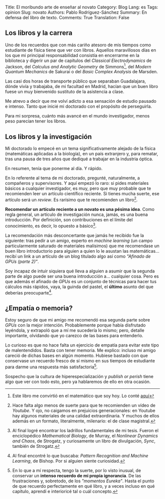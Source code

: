 Title: El moribundo arte de enseñar al novato
Category: Blog
Lang: es
Tags: opinion
Slug: novato
Authors: Pablo Rodríguez-Sánchez
Summary: En defensa del libro de texto.
Comments: True
Translation: False

## Los libros y la carrera
Uno de los recuerdos que con más cariño atesoro de mis tiempos como estudiante de física tiene que ver con libros. Aquellos maravillosos días en los que mi principal responsabilidad consistía en encerrarme en la biblioteca y digerir un par de capítulos del *Classical Electrodynamics* de Jackson, del *Calculus and Analytic Geometry* de Simmons[^1], del *Modern Quantum Mechanics* de Sakurai o del *Basic Complex Analysis* de Marsden.

Las casi dos horas de transporte público que separaban Guadalajara, dónde vivía y trabajaba, de mi facultad en Madrid, hacían que un buen libro fuese un muy bienvenido sustituto de la asistencia a clase.

Me atrevo a decir que me volví adicto a esa sensación de estudio pausado e intenso. Tanto que inicié mi doctorado con el propósito de perseguirla.

Para mi sorpresa, cuánto más avancé en el mundo investigador, menos peso parecían tener los libros.
## Los libros y la investigación
Mi doctorado lo empecé en un tema significativamente alejado de la física (matemáticas aplicadas a la biología), en un país extranjero y, para rematar, tras una pausa de tres años que dediqué a trabajar en la industria óptica.

En resumen, tenía que ponerme al día. Y rápido.

En lo referente al tema de mi doctorado, pregunté, naturalmente, a compañeros y supervisores. Y aquí empezó lo raro: si pides materiales básicos a cualquier investigador, es muy, pero que muy probable que te recomienden leer un artículo científico reciente. Si tienes mucha suerte, ese artículo será un *review*. Es rarísimo que te recomienden un libro[^2].

**Recomendar un artículo reciente a un novato es una pésima idea**. Como regla general, un artículo de investigación nunca, jamás, es una buena introducción. Por definición, son contribuciones en el límite del conocimiento, es decir, lo opuesto a básico[^3].

La recomendación más desconcertante que jamás he recibido fue la siguiente: tras pedir a un amigo, experto en *machine learning* (un campo particularmente saturado de materiales malísimos) que me recomendase un buen libro introductorio para alguien a quien lo le asustan las matemáticas... recibí un link a un artículo de un blog titulado algo así como *"Afinado de GPUs (parte 2)"*.

Soy incapaz de intuir siquiera qué lleva a alguien a asumir que la segunda parte de algo puede ser una buena introducción a... cualquier cosa. Pero es que además el afinado de *GPUs* es un conjunto de técnicas para hacer tus cálculos más rápidos, vaya, la guinda del pastel, el **último** asunto del que deberías preocuparte[^4].
## ¿Empatía o memoria?
Estoy seguro de que mi amigo me recomendó esa segunda parte sobre *GPUs* con la mejor intención. Probablemente porque había disfrutado leyéndola, y extrapoló que a mí me sucedería lo mismo; pero, detalle importante, olvidando que yo carezco de las bases para entenderlo.

Lo curioso es que no hace falta un ejercicio de empatía para evitar este tipo de malentendidos. Basta con tener memoria. Me explico: incluso mi amigo careció de dichas bases en algún momento. Hubiese bastado con que conservase un recuerdo fresco de sí mismo en sus tiempos de estudiante para darme una respuesta más satisfactoria[^5].

Sospecho que la cultura de hiperespecialización y *publish or perish* tiene algo que ver con todo esto, pero ya hablaremos de ello en otra ocasión.

[^1]: Este libro me convirtió en el matemático que soy hoy. Lo conté [aquí](https://culturacientifica.com/2017/06/04/calculo-geometria-analitica-george-f-simmons/)

[^2]: Hace falta algo menos de suerte para que te recomienden un vídeo de *Youtube*. Y ojo, no caigamos en prejuicios generacionales: en Youtube hay algunos materiales de una calidad extraordinaria. Y muchos de ellos además en un formato, literalmente, milenario: el de clase magistral.

[^3]: Al final logré encontrar los ladrillos fundamentales de mi tesis. Fueron el enciclopédico *Mathematical Biology*, de Murray, el *Nonlinear Dynamics and Chaos*, de Strogatz, y curiosamente un libro de divulgación, *Sync*, también de Strogatz.

[^4]: Al final encontré lo que buscaba: *Pattern Recognition and Machine Learning*, de Bishop. Por si alguien siente curiosidad.

[^5]: En lo que a mí respecta, tengo la suerte, por lo visto inusual, de conservar un **intenso recuerdo de mi propia ignorancia**. De las frustraciones y, sobretodo, de los *"momentos Eureka"*. Hasta el punto de que recuerdo perfectamente en qué libro, y a veces incluso en qué capítulo, aprendí e interioricé tal o cuál concepto.
